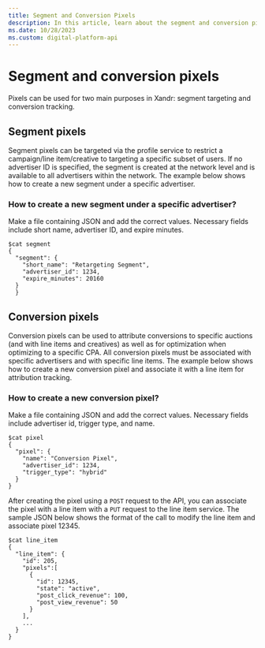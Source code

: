 ```yaml
---
title: Segment and Conversion Pixels
description: In this article, learn about the segment and conversion pixels with thorough examples.
ms.date: 10/28/2023
ms.custom: digital-platform-api
---
```


# Segment and conversion pixels

Pixels can be used for two main purposes in Xandr: segment targeting and conversion tracking.

## Segment pixels

Segment pixels can be targeted via the profile service to restrict a campaign/line item/creative to targeting a specific subset of users. If no advertiser ID is specified, the segment is created at the network level and is available to all advertisers within the network. The example below shows how to create a new segment under a specific advertiser.

### How to create a new segment under a specific advertiser?

Make a file containing JSON and add the correct values. Necessary fields include short name, advertiser ID, and expire minutes.

```
$cat segment
{
  "segment": {
    "short_name": "Retargeting Segment",
    "advertiser_id": 1234,
    "expire_minutes": 20160
  }
  }
```

## Conversion pixels

Conversion pixels can be used to attribute conversions to specific auctions (and with line items and creatives) as well as for optimization when optimizing to a specific CPA. All conversion pixels must be associated with specific advertisers and with specific line items. The example below shows how to create a new conversion pixel and associate it with a line item for attribution tracking.

### How to create a new conversion pixel?

Make a file containing JSON and add the correct values. Necessary fields include advertiser id, trigger type, and name.

```
$cat pixel
{
  "pixel": {
    "name": "Conversion Pixel",
    "advertiser_id": 1234,
    "trigger_type": "hybrid"
  }
}
```

After creating the pixel using a `POST` request to the API, you can associate the pixel with a line item with a `PUT` request to the line item service. The sample JSON below shows the format of the call to modify the line item and associate pixel 12345.

```
$cat line_item
{
  "line_item": {
    "id": 205,
    "pixels":[
      {
        "id": 12345,
        "state": "active",
        "post_click_revenue": 100,
        "post_view_revenue": 50
      }
    ],
    ...
  }
}
```
